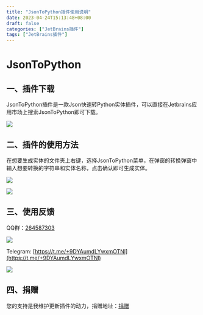```yaml
---
title: "JsonToPython插件使用说明"
date: 2023-04-24T15:13:48+08:00
draft: false
categories: ["JetBrains插件"]
tags: ["JetBrains插件"]
---
```


# JsonToPython

## 一、插件下载

JsonToPython插件是一款Json快速转Python实体插件，可以直接在Jetbrains应用市场上搜索JsonToPython即可下载。

![](/images/jsontopython.png)

## 二、插件的使用方法

在想要生成实体的文件夹上右键，选择JsonToPython菜单，在弹窗的转换弹窗中输入想要转换的字符串和实体名称，点击确认即可生成实体。

![](/images/jsontopython_1.png)

![](/images/jsontorust_3.png)

## 三、使用反馈

QQ群：[264587303](https://jq.qq.com/?_wv=1027&k=96R8fd5v)

![](/images/qq_ercode.jpeg)

Telegram: [https://t.me/+9DYAumdLYwxmOTNl](https://t.me/+9DYAumdLYwxmOTNl)

![](/images/tg_ercode.jpeg)

## 四、捐赠

您的支持是我维护更新插件的动力，捐赠地址：[捐赠](https://rmondjone.github.io/%E5%85%B3%E4%BA%8E%E6%88%91/)

